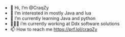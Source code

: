 - 👋 Hi, I’m @CraqZy
- 👀 I’m interested in mostly Java and lua 
- 🌱 I’m currently learning Java and python
- 🧑🏼‍💼 i’m currently working at Ddx software solutions
- 📫 How to reach me https://prf.lol/craqZy
<!---
CraqZy/CraqZy is a ✨ special ✨ repository because its `README.md` (this file) appears on your GitHub profile.
You can click the Preview link to take a look at your changes.
--->
